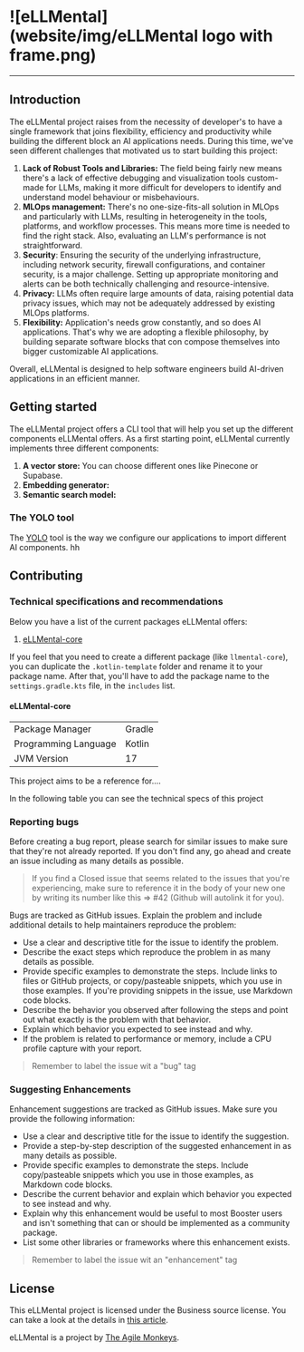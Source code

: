 # ![eLLMental](website/img/eLLMental logo with frame.png)

---

## Introduction

The eLLMental project raises from the necessity of developer's to have a single framework that joins flexibility,
efficiency and productivity while building the different block an AI applications needs. During this time, we've seen
different challenges that motivated us to start building this project:

1. **Lack of Robust Tools and Libraries:** The field being fairly new means there's a lack of effective debugging and
   visualization tools custom-made for LLMs, making it more difficult for developers to identify and understand model
   behaviour or misbehaviours.
2. **MLOps management:** There's no one-size-fits-all solution in MLOps and particularly with LLMs, resulting in
   heterogeneity in the tools, platforms, and workflow processes. This means more time is needed to find the right
   stack. Also, evaluating an LLM's performance is not straightforward.
3. **Security**: Ensuring the security of the underlying infrastructure, including network security, firewall
   configurations, and container security, is a major challenge. Setting up appropriate monitoring and alerts can be
   both technically challenging and resource-intensive.
4. **Privacy:** LLMs often require large amounts of data, raising potential data privacy issues, which may not be
   adequately addressed by existing MLOps platforms.
5. **Flexibility:** Application's needs grow constantly, and so does AI applications. That's why we are adopting a
   flexible philosophy, by building separate software blocks that con compose themselves into bigger customizable AI
   applications.

Overall, eLLMental is designed to help software engineers build AI-driven applications in an efficient manner.

## Getting started

The eLLMental project offers a CLI tool that will help you set up the different components eLLMental offers. As a first
starting point, eLLMental currently implements three different components:

1. **A vector store:** You can choose different ones like Pinecone or Supabase.
2. **Embedding generator:**
3. **Semantic search model:**

### The YOLO tool

The [YOLO](https://github.com/theam/yolo) tool is the way we configure our applications to import different AI
components. hh

## Contributing

### Technical specifications and recommendations

Below you have a list of the current packages eLLMental offers:

1. [eLLMental-core](###eLLMental-core)

If you feel that you need to create a different package (like `llmental-core`), you can duplicate the `.kotlin-template`
folder and rename it to your package name. After that, you'll have to add the package name to the `settings.gradle.kts`
file, in the `includes` list.

#### eLLMental-core

|                      |        |
|----------------------|--------|
| Package Manager      | Gradle |
| Programming Language | Kotlin |
| JVM Version          | 17     |

This project aims to be a reference for....

In the following table you can see the technical specs of this project

### Reporting bugs

Before creating a bug report, please search for similar issues to make sure that they're not already reported. If you
don't find any, go ahead and create an issue including as many details as possible.

> If you find a Closed issue that seems related to the issues that you're experiencing, make sure to reference it in the body of your new one by writing its number like this => #42 (Github will autolink it for you).

Bugs are tracked as GitHub issues. Explain the problem and include additional details to help maintainers reproduce the
problem:

- Use a clear and descriptive title for the issue to identify the problem.
- Describe the exact steps which reproduce the problem in as many details as possible.
- Provide specific examples to demonstrate the steps. Include links to files or GitHub projects, or copy/pasteable
  snippets, which you use in those examples. If you're providing snippets in the issue, use Markdown code blocks.
- Describe the behavior you observed after following the steps and point out what exactly is the problem with that
  behavior.
- Explain which behavior you expected to see instead and why.
- If the problem is related to performance or memory, include a CPU profile capture with your report.

> Remember to label the issue wit a "bug" tag

### Suggesting Enhancements

Enhancement suggestions are tracked as GitHub issues. Make sure you provide the following information:

- Use a clear and descriptive title for the issue to identify the suggestion.
- Provide a step-by-step description of the suggested enhancement in as many details as possible.
- Provide specific examples to demonstrate the steps. Include copy/pasteable snippets which you use in those examples,
  as Markdown code blocks.
- Describe the current behavior and explain which behavior you expected to see instead and why.
- Explain why this enhancement would be useful to most Booster users and isn't something that can or should be
  implemented as a community package.
- List some other libraries or frameworks where this enhancement exists.

> Remember to label the issue wit an "enhancement" tag

## License

This eLLMental project is licensed under the Business source license. You can take a look at the details
in [this article](https://timreview.ca/article/691).

eLLMental is a project by [The Agile Monkeys](https://www.theagilemonkeys.com/).
